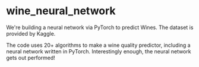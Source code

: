 # wine_neural_network
We're building a neural network via PyTorch to predict Wines. The dataset is provided by Kaggle. 

The code uses 20+ algorithms to make a wine quality predictor, including a neural network written in PyTorch. Interestingly enough, the neural network gets out performed!
